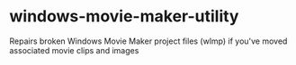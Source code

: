# windows-movie-maker-utility
Repairs broken Windows Movie Maker project files (wlmp) if you've moved associated movie clips and images
